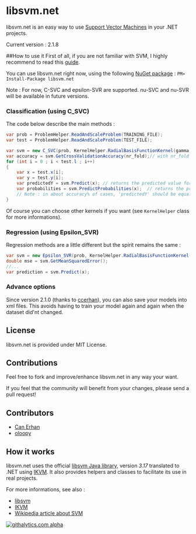 # libsvm.net 


libsvm.net is an easy way to use [Support Vector Machines](https://en.wikipedia.org/wiki/Support_vector_machine) in your .NET projects.

Current version : 2.1.8

##How to use it
First of all, if you are not familiar with SVM, I highly recommend to read this [guide](http://www.csie.ntu.edu.tw/~cjlin/papers/guide/guide.pdf).
 
You can use libsvm.net right now, using the following [NuGet package](http://nuget.org/packages/libsvm.net/ ) : 
`PM> Install-Package libsvm.net`

Note : For now, C-SVC and epsilon-SVR are supported. nu-SVC and nu-SVR will be available in future versions.

### Classification (using C_SVC)
The code below describe the main methods :
```c#
var prob = ProblemHelper.ReadAndScaleProblem(TRAINING_FILE);
var test = ProblemHelper.ReadAndScaleProblem(TEST_FILE);

var svm = new C_SVC(prob, KernelHelper.RadialBasisFunctionKernel(gamma), C);
var accuracy = svm.GetCrossValidationAccuracy(nr_fold);// with nr_fold > 1
for (int i = 0 ; i < test.l ; i++)
{
    var x = test.x[i];
    var y = test.y[i];
    var predictedY = svm.Predict(x); // returns the predicted value for 'x' attributes
    var probabilities = svm.PredictProbabilities(x);  // returns the probabilities for each class
    // Note : in about accuracy% of cases, 'predictedY' should be equal to 'y'
}
```
Of course you can choose other kernels if you want (see `KernelHelper` class for more informations).

### Regression (using Epsilon_SVR)
Regression methods are a little different but the spirit remains the same :
```c#
var svm = new Epsilon_SVR(prob, KernelHelper.RadialBasisFunctionKernel(gamma), C, epsilon);
double mse = svm.GetMeanSquaredError(); 
//...
var prediction = svm.Predict(x);
```

### Advance options
Since version 2.1.0 (thanks to [ccerhan](https://github.com/ccerhan)), you can also save your models into xml files. This avoids having to train your model again and again when the dataset did'nt changed.

## License
libsvm.net is provided under MIT License.

## Contributions
Feel free to fork and improve/enhance libsvm.net in any way your want.

If you feel that the community will benefit from your changes, please send a pull request!

## Contributors
 * [Can Erhan](https://github.com/ccerhan)
 * [oloopy](https://github.com/oloopy)

## How it works
libsvm.net uses the official [libsvm Java library](http://www.csie.ntu.edu.tw/~cjlin/libsvm/#java), version *3.17* translated to .NET using [IKVM](http://www.ikvm.net/). It also provides helpers and classes to facilitate its use in real projects.

For more informations, see also :
 * [libsvm](http://www.csie.ntu.edu.tw/~cjlin/libsvm/)
 * [IKVM](http://www.ikvm.net/)
 * [Wikipedia article about SVM](https://en.wikipedia.org/wiki/Support_vector_machine)


[![githalytics.com alpha](https://cruel-carlota.pagodabox.com/abd9bce9df6164dedaa164cbf971ed21 "githalytics.com")](http://githalytics.com/nicolaspanel/libsvm.net)
